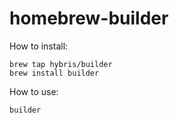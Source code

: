 # homebrew-builder
How to install:

```
brew tap hybris/builder
brew install builder
```

How to use:

```
builder
```
